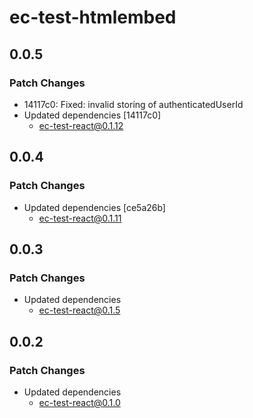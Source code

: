 # ec-test-htmlembed

## 0.0.5

### Patch Changes

- 14117c0: Fixed: invalid storing of authenticatedUserId
- Updated dependencies [14117c0]
  - ec-test-react@0.1.12

## 0.0.4

### Patch Changes

- Updated dependencies [ce5a26b]
  - ec-test-react@0.1.11

## 0.0.3

### Patch Changes

- Updated dependencies
  - ec-test-react@0.1.5

## 0.0.2

### Patch Changes

- Updated dependencies
  - ec-test-react@0.1.0
